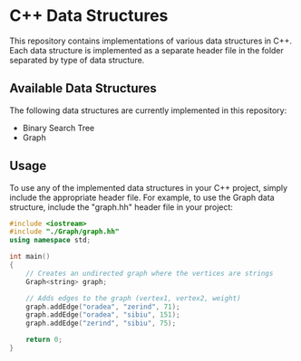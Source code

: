 # C++ Data Structures

This repository contains implementations of various data structures in C++. Each data structure is implemented as a separate header file in the folder separated by type of data structure.

## Available Data Structures

The following data structures are currently implemented in this repository:

- Binary Search Tree
- Graph

## Usage

To use any of the implemented data structures in your C++ project, simply include the appropriate header file. For example, to use the Graph data structure, include the "graph.hh" header file in your project:

```cpp
#include <iostream>
#include "./Graph/graph.hh"
using namespace std;

int main()
{
    // Creates an undirected graph where the vertices are strings
    Graph<string> graph;

    // Adds edges to the graph (vertex1, vertex2, weight)
    graph.addEdge("oradea", "zerind", 71);
    graph.addEdge("oradea", "sibiu", 151);
    graph.addEdge("zerind", "sibiu", 75);

    return 0;
}
```
